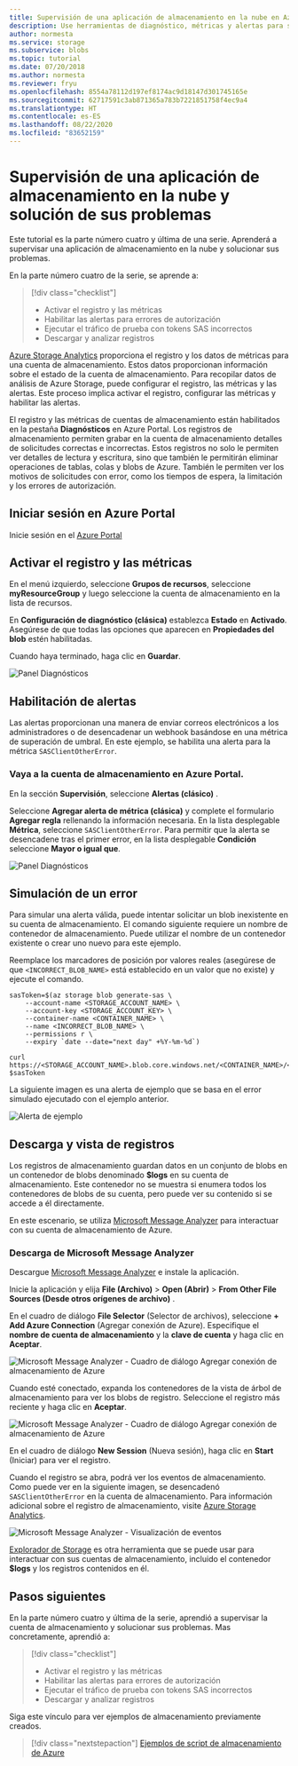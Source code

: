 ```yaml
---
title: Supervisión de una aplicación de almacenamiento en la nube en Azure y solucionar sus problemas | Microsoft Docs
description: Use herramientas de diagnóstico, métricas y alertas para solucionar problemas de una aplicación en la nube y supervisar esta.
author: normesta
ms.service: storage
ms.subservice: blobs
ms.topic: tutorial
ms.date: 07/20/2018
ms.author: normesta
ms.reviewer: fryu
ms.openlocfilehash: 8554a78112d197ef8174ac9d18147d301745165e
ms.sourcegitcommit: 62717591c3ab871365a783b7221851758f4ec9a4
ms.translationtype: HT
ms.contentlocale: es-ES
ms.lasthandoff: 08/22/2020
ms.locfileid: "83652159"
---
```

# <a name="monitor-and-troubleshoot-a-cloud-storage-application"></a>Supervisión de una aplicación de almacenamiento en la nube y solución de sus problemas

Este tutorial es la parte número cuatro y última de una serie. Aprenderá a supervisar una aplicación de almacenamiento en la nube y solucionar sus problemas.

En la parte número cuatro de la serie, se aprende a:

> [!div class="checklist"]
> * Activar el registro y las métricas
> * Habilitar las alertas para errores de autorización
> * Ejecutar el tráfico de prueba con tokens SAS incorrectos
> * Descargar y analizar registros

[Azure Storage Analytics](../common/storage-analytics.md) proporciona el registro y los datos de métricas para una cuenta de almacenamiento. Estos datos proporcionan información sobre el estado de la cuenta de almacenamiento. Para recopilar datos de análisis de Azure Storage, puede configurar el registro, las métricas y las alertas. Este proceso implica activar el registro, configurar las métricas y habilitar las alertas.

El registro y las métricas de cuentas de almacenamiento están habilitados en la pestaña **Diagnósticos** en Azure Portal. Los registros de almacenamiento permiten grabar en la cuenta de almacenamiento detalles de solicitudes correctas e incorrectas. Estos registros no solo le permiten ver detalles de lectura y escritura, sino que también le permitirán eliminar operaciones de tablas, colas y blobs de Azure. También le permiten ver los motivos de solicitudes con error, como los tiempos de espera, la limitación y los errores de autorización.

## <a name="log-in-to-the-azure-portal"></a>Iniciar sesión en Azure Portal

Inicie sesión en el [Azure Portal](https://portal.azure.com)

## <a name="turn-on-logging-and-metrics"></a>Activar el registro y las métricas

En el menú izquierdo, seleccione **Grupos de recursos**, seleccione **myResourceGroup** y luego seleccione la cuenta de almacenamiento en la lista de recursos.

En **Configuración de diagnóstico (clásica)** establezca **Estado** en **Activado**. Asegúrese de que todas las opciones que aparecen en **Propiedades del blob** estén habilitadas.

Cuando haya terminado, haga clic en **Guardar**.

![Panel Diagnósticos](media/storage-monitor-troubleshoot-storage-application/enable-diagnostics.png)

## <a name="enable-alerts"></a>Habilitación de alertas

Las alertas proporcionan una manera de enviar correos electrónicos a los administradores o de desencadenar un webhook basándose en una métrica de superación de umbral. En este ejemplo, se habilita una alerta para la métrica `SASClientOtherError`.

### <a name="navigate-to-the-storage-account-in-the-azure-portal"></a>Vaya a la cuenta de almacenamiento en Azure Portal.

En la sección **Supervisión**, seleccione **Alertas (clásico)** .

Seleccione **Agregar alerta de métrica (clásica)** y complete el formulario **Agregar regla** rellenando la información necesaria. En la lista desplegable **Métrica**, seleccione `SASClientOtherError`. Para permitir que la alerta se desencadene tras el primer error, en la lista desplegable **Condición** seleccione **Mayor o igual que**.

![Panel Diagnósticos](media/storage-monitor-troubleshoot-storage-application/add-alert-rule.png)

## <a name="simulate-an-error"></a>Simulación de un error

Para simular una alerta válida, puede intentar solicitar un blob inexistente en su cuenta de almacenamiento. El comando siguiente requiere un nombre de contenedor de almacenamiento. Puede utilizar el nombre de un contenedor existente o crear uno nuevo para este ejemplo.

Reemplace los marcadores de posición por valores reales (asegúrese de que `<INCORRECT_BLOB_NAME>` está establecido en un valor que no existe) y ejecute el comando.

```azurecli-interactive
sasToken=$(az storage blob generate-sas \
    --account-name <STORAGE_ACCOUNT_NAME> \
    --account-key <STORAGE_ACCOUNT_KEY> \
    --container-name <CONTAINER_NAME> \
    --name <INCORRECT_BLOB_NAME> \
    --permissions r \
    --expiry `date --date="next day" +%Y-%m-%d`)

curl https://<STORAGE_ACCOUNT_NAME>.blob.core.windows.net/<CONTAINER_NAME>/<INCORRECT_BLOB_NAME>?$sasToken
```

La siguiente imagen es una alerta de ejemplo que se basa en el error simulado ejecutado con el ejemplo anterior.

 ![Alerta de ejemplo](media/storage-monitor-troubleshoot-storage-application/email-alert.png)

## <a name="download-and-view-logs"></a>Descarga y vista de registros

Los registros de almacenamiento guardan datos en un conjunto de blobs en un contenedor de blobs denominado **$logs** en su cuenta de almacenamiento. Este contenedor no se muestra si enumera todos los contenedores de blobs de su cuenta, pero puede ver su contenido si se accede a él directamente.

En este escenario, se utiliza [Microsoft Message Analyzer](https://technet.microsoft.com/library/jj649776.aspx) para interactuar con su cuenta de almacenamiento de Azure.

### <a name="download-microsoft-message-analyzer"></a>Descarga de Microsoft Message Analyzer

Descargue [Microsoft Message Analyzer](https://docs.microsoft.com/message-analyzer/installing-and-upgrading-message-analyzer) e instale la aplicación.

Inicie la aplicación y elija **File (Archivo)**  > **Open (Abrir)**  > **From Other File Sources (Desde otros orígenes de archivo)** .

En el cuadro de diálogo **File Selector** (Selector de archivos), seleccione **+ Add Azure Connection** (Agregar conexión de Azure). Especifique el **nombre de cuenta de almacenamiento** y la **clave de cuenta** y haga clic en **Aceptar**.

![Microsoft Message Analyzer - Cuadro de diálogo Agregar conexión de almacenamiento de Azure](media/storage-monitor-troubleshoot-storage-application/figure3.png)

Cuando esté conectado, expanda los contenedores de la vista de árbol de almacenamiento para ver los blobs de registro. Seleccione el registro más reciente y haga clic en **Aceptar**.

![Microsoft Message Analyzer - Cuadro de diálogo Agregar conexión de almacenamiento de Azure](media/storage-monitor-troubleshoot-storage-application/figure4.png)

En el cuadro de diálogo **New Session** (Nueva sesión), haga clic en **Start** (Iniciar) para ver el registro.

Cuando el registro se abra, podrá ver los eventos de almacenamiento. Como puede ver en la siguiente imagen, se desencadenó `SASClientOtherError` en la cuenta de almacenamiento. Para información adicional sobre el registro de almacenamiento, visite [Azure Storage Analytics](../common/storage-analytics.md).

![Microsoft Message Analyzer - Visualización de eventos](media/storage-monitor-troubleshoot-storage-application/figure5.png)

[Explorador de Storage](https://azure.microsoft.com/features/storage-explorer/) es otra herramienta que se puede usar para interactuar con sus cuentas de almacenamiento, incluido el contenedor **$logs** y los registros contenidos en él.

## <a name="next-steps"></a>Pasos siguientes

En la parte número cuatro y última de la serie, aprendió a supervisar la cuenta de almacenamiento y solucionar sus problemas. Mas concretamente, aprendió a:

> [!div class="checklist"]
> * Activar el registro y las métricas
> * Habilitar las alertas para errores de autorización
> * Ejecutar el tráfico de prueba con tokens SAS incorrectos
> * Descargar y analizar registros

Siga este vínculo para ver ejemplos de almacenamiento previamente creados.

> [!div class="nextstepaction"]
> [Ejemplos de script de almacenamiento de Azure](storage-samples-blobs-cli.md)